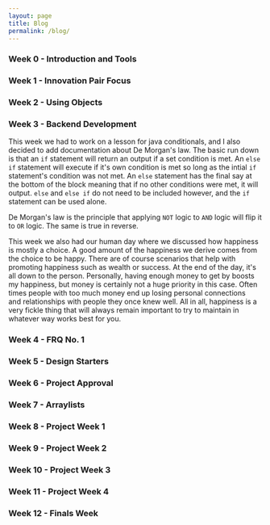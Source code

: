 ```yaml
---
layout: page
title: Blog
permalink: /blog/
---
```


### Week 0 - Introduction and Tools



### Week 1 - Innovation Pair Focus

### Week 2 - Using Objects

### Week 3 - Backend Development

This week we had to work on a lesson for java conditionals, and I also decided to add documentation about De Morgan's law. The basic run down is that an ```if``` 
statement will return an output if a set condition is met. An ```else if``` statement will execute if it's own condition is met so long as the 
intial ```if``` statement's condition was not met. An ```else``` statement has the final say at the bottom of the block meaning that if no other conditions were met,
it will output. ```else``` and ```else if``` do not need to be included however, and the ```if``` statement can be used alone.

De Morgan's law is the principle that applying ```NOT``` logic to ```AND``` logic will flip it to ```OR``` logic. The same is true in reverse.

This week we also had our human day where we discussed how happiness is mostly a choice. A good amount of the happiness we derive comes from the choice to be happy. 
There are of course scenarios that help with promoting happiness such as wealth or success. At the end of the day, it's all down to the person. Personally, having enough
money to get by boosts my happiness, but money is certainly not a huge priority in this case. Often times people with too much money end up losing personal connections  
and relationships with people they once knew well. All in all, happiness is a very fickle thing that will always remain important to try to maintain in whatever way
works best for you.

### Week 4 - FRQ No. 1

### Week 5 - Design Starters

### Week 6 - Project Approval

### Week 7 - Arraylists

### Week 8 - Project Week 1

### Week 9 - Project Week 2

### Week 10 - Project Week 3

### Week 11 - Project Week 4

### Week 12 - Finals Week
